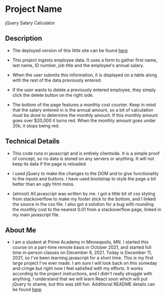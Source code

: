 
# Project Name

jQuery Salary Calculator

## Description

- The deployed version of this little site can be found [here](https://jpetran2.github.io/jquery-salary-calculator/)

- This project ingests employee data. It uses a form to gather first name, last name, ID number, job title and the employee's annual salary. 

- When the user submits this information, it is displayed on a table along with the rest of the data previously entered.

- If the user wants to delete a previously entered employee, they simply click the delete button on the right side. 

- The bottom of the page features a monthly cost counter. Keep in mind that the salary entered in is the annual amount, so a bit of calculation must be done to determine the monthly amount. If this monthly amount goes over $20,000 it turns red. When the monthly amount goes under 20k, it stops being red.

## Technical Details

- This code runs in javascript and is entirely clientside. It is a simple proof of concept, so no data is stored on any servers or anything. It will not keep its data if the page is reloaded.

- I used jQuery to make the changes to the DOM and to give functionality to the inputs and buttons. I have used bootstrap to style the page a bit better than an ugly html mess.

- (almost) All javascript was written by me. I got a little bit of css styling from stackoverflow to make my footer stick to the bottom, and I linked the source in the css file. I also got a solution for a bug with rounding the monthly cost to the nearest 0.01 from a stackoverflow page, linked in my main javascript file.

## About Me

- I am a student at Prime Academy in Minneapolis, MN. I started this course on a part-time remote basis in October 2021, and started full time in-person classes on December 6, 2021. Today is December 11, 2021, so I've been learning javascript for a short time. This is my first large project I've ever made. I am sure I will look back on this someday and cringe but right now I feel satisfied with my efforts. It works according to the project instructions, and I didn't really struggle with anything. I understand that we will learn React soon which will put jQuery to shame, but this was still fun.
Additional README details can be found [here](https://github.com/PrimeAcademy/readme-template/blob/master/README.md).
